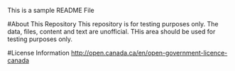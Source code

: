 This is a sample README File

#About This Repository
This repository is for testing purposes only. The data, files, content and text are unofficial. THis area should be used for testing purposes only.

#License Information
http://open.canada.ca/en/open-government-licence-canada